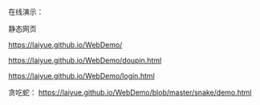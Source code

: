 
在线演示：

静态网页

https://laiyue.github.io/WebDemo/

https://laiyue.github.io/WebDemo/doupin.html

https://laiyue.github.io/WebDemo/login.html

贪吃蛇：
https://laiyue.github.io/WebDemo/blob/master/snake/demo.html


